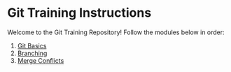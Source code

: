 # Git Training Instructions

Welcome to the Git Training Repository! Follow the modules below in order:

1. [Git Basics](01_basics.md)
2. [Branching](02_branching.md)
3. [Merge Conflicts](03_merge_conflicts.md)